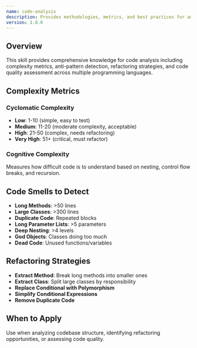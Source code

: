 ```yaml
---
name: code-analysis
description: Provides methodologies, metrics, and best practices for analyzing code structure, complexity, and quality
version: 1.0.0
---
```


## Overview

This skill provides comprehensive knowledge for code analysis including complexity metrics, anti-pattern detection, refactoring strategies, and code quality assessment across multiple programming languages.

## Complexity Metrics

### Cyclomatic Complexity
- **Low**: 1-10 (simple, easy to test)
- **Medium**: 11-20 (moderate complexity, acceptable)
- **High**: 21-50 (complex, needs refactoring)
- **Very High**: 51+ (critical, must refactor)

### Cognitive Complexity
Measures how difficult code is to understand based on nesting, control flow breaks, and recursion.

## Code Smells to Detect

- **Long Methods**: >50 lines
- **Large Classes**: >300 lines
- **Duplicate Code**: Repeated blocks
- **Long Parameter Lists**: >5 parameters
- **Deep Nesting**: >4 levels
- **God Objects**: Classes doing too much
- **Dead Code**: Unused functions/variables

## Refactoring Strategies

- **Extract Method**: Break long methods into smaller ones
- **Extract Class**: Split large classes by responsibility
- **Replace Conditional with Polymorphism**
- **Simplify Conditional Expressions**
- **Remove Duplicate Code**

## When to Apply

Use when analyzing codebase structure, identifying refactoring opportunities, or assessing code quality.

